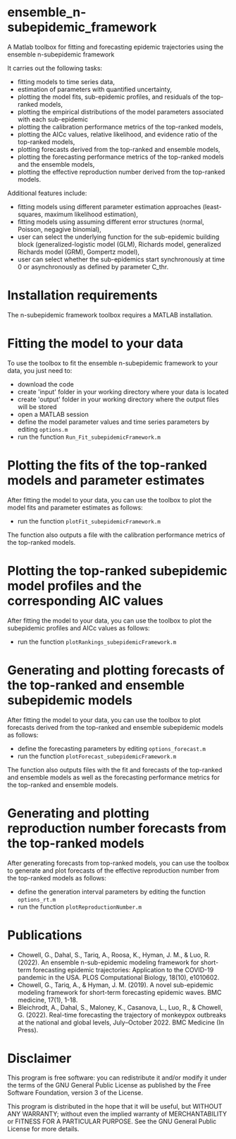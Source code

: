 # ensemble_n-subepidemic_framework
A Matlab toolbox for fitting and forecasting epidemic trajectories using the ensemble n-subepidemic framework

<p> It carries out the following tasks: </p> 
<ul>
    <li>fitting models to time series data,</li>
    <li>estimation of parameters with quantified uncertainty,</li>
    <li>plotting the model fits, sub-epidemic profiles, and residuals of the top-ranked models,</li>
    <li>plotting the empirical distributions of the model parameters associated with each sub-epidemic</li>
    <li>plotting the calibration performance metrics of the top-ranked models, </li>    
    <li>plotting the AICc values, relative likelihood, and evidence ratio of the top-ranked models,</li>
    <li>plotting forecasts derived from the top-ranked and ensemble models,</li>
    <li>plotting the forecasting performance metrics of the top-ranked models and the ensemble models, </li>    
    <li>plotting the effective reproduction number derived from the top-ranked models.</li>
    
</ul>

<p> Additional features include:</p>

<ul>
    <li>fitting models using different parameter estimation approaches (least-squares, maximum likelihood estimation),</li>
    <li>fitting models using assuming different error structures (normal, Poisson, negagive binomial),</li>
    <li>user can select the underlying function for the sub-epidemic building block (generalized-logistic model (GLM), Richards model, generalized Richards model (GRM), Gompertz model),</li>
    <li>user can select whether the sub-epidemics start synchronously at time 0 or asynchronously as defined by parameter C_thr.</li>
    
</ul>
    
# Installation requirements

The n-subepidemic framework toolbox requires a MATLAB installation.

# Fitting the model to your data

To use the toolbox to fit the ensemble n-subepidemic framework to your data, you just need to:

<ul>
    <li>download the code </li>
    <li>create 'input' folder in your working directory where your data is located </li>
    <li>create 'output' folder in your working directory where the output files will be stored</li>   
    <li>open a MATLAB session </li>
    <li>define the model parameter values and time series parameters by editing <code>options.m</code> </li>
    <li>run the function <code>Run_Fit_subepidemicFramework.m</code> </li>
</ul>
  
# Plotting the fits of the top-ranked models and parameter estimates

After fitting the model to your data, you can use the toolbox to plot the model fits and parameter estimates as follows:

<ul>
    <li>run the function <code>plotFit_subepidemicFramework.m</code> </li>
</ul>
    
The function also outputs a file with the calibration performance metrics of the top-ranked models.
    
# Plotting the top-ranked subepidemic model profiles and the corresponding AIC values

After fitting the model to your data, you can use the toolbox to plot the subepidemic profiles and AICc values as follows:

<ul>
    <li>run the function <code>plotRankings_subepidemicFramework.m</code></li>
</ul>
    
# Generating and plotting forecasts of the top-ranked and ensemble subepidemic models

After fitting the model to your data, you can use the toolbox to plot forecasts derived from the top-ranked and ensemble subepidemic models as follows:

<ul>
    <li>define the forecasting parameters by editing <code>options_forecast.m</code></li>
    <li>run the function <code>plotForecast_subepidemicFramework.m</code></li>
</ul>

The function also outputs files with the fit and forecasts of the top-ranked and ensemble models as well as the forecasting performance metrics for the top-ranked and ensemble models.

# Generating and plotting reproduction number forecasts from the top-ranked models

After generating forecasts from top-ranked models, you can use the toolbox to generate and plot forecasts of the effective reproduction number from the top-ranked models as follows:

<ul>
    <li>define the generation interval parameters by editing the function <code>options_rt.m</code></li>
    <li>run the function <code>plotReproductionNumber.m</code></li>
</ul>

# Publications

<ul>

 <li>Chowell, G., Dahal, S., Tariq, A., Roosa, K., Hyman, J. M., & Luo, R. (2022). An ensemble n-sub-epidemic modeling framework for short-term forecasting epidemic trajectories: Application to the COVID-19 pandemic in the USA. PLOS Computational Biology, 18(10), e1010602. </li>

 <li>Chowell, G., Tariq, A., & Hyman, J. M. (2019). A novel sub-epidemic modeling framework for short-term forecasting epidemic waves. BMC medicine, 17(1), 1-18.  </li>
 
<li>Bleichrodt, A., Dahal, S., Maloney, K., Casanova, L., Luo, R., & Chowell, G. (2022). Real-time forecasting the trajectory of monkeypox outbreaks at the national and global levels, July–October 2022. BMC Medicine (In Press). </li>

</ul>

# Disclaimer

This program is free software: you can redistribute it and/or modify it under the terms of the GNU General Public License as published by the Free Software Foundation, version 3 of the License.

This program is distributed in the hope that it will be useful, but WITHOUT ANY WARRANTY; without even the implied warranty of MERCHANTABILITY or FITNESS FOR A PARTICULAR PURPOSE.
See the GNU General Public License for more details.  
